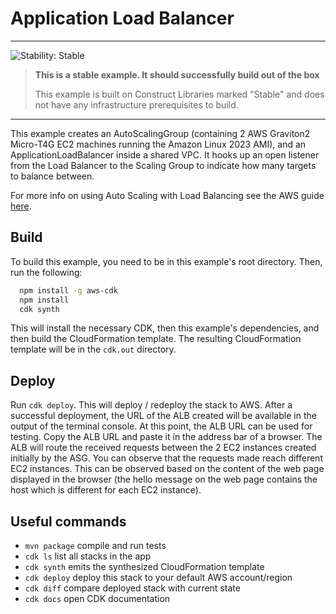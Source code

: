 # Application Load Balancer


<!--BEGIN STABILITY BANNER-->

---

![Stability: Stable](https://img.shields.io/badge/stability-Stable-success.svg?style=for-the-badge)

> **This is a stable example. It should successfully build out of the box**
>
> This example is built on Construct Libraries marked "Stable" and does not have any infrastructure prerequisites to build.

---
<!--END STABILITY BANNER-->

This example creates an AutoScalingGroup (containing 2 AWS Graviton2 Micro-T4G EC2 machines running the Amazon Linux 2023 AMI), and an ApplicationLoadBalancer inside a shared VPC.
It hooks up an open listener from the Load Balancer to the Scaling Group to indicate how many targets to balance between.

For more info on using Auto Scaling with Load Balancing see the AWS guide [here](https://docs.aws.amazon.com/autoscaling/ec2/userguide/autoscaling-load-balancer.html).

## Build

To build this example, you need to be in this example's root directory.
Then, run the following:

```bash
  npm install -g aws-cdk
  npm install
  cdk synth
```

This will install the necessary CDK, then this example's dependencies, and then build the CloudFormation template.
The resulting CloudFormation template will be in the `cdk.out` directory.

## Deploy

Run `cdk deploy`.
This will deploy / redeploy the stack to AWS.
After a successful deployment, the URL of the ALB created will be available in the output of the terminal console.
At this point, the ALB URL can be used for testing.
Copy the ALB URL and paste it in the address bar of a browser.
The ALB will route the received requests between the 2 EC2 instances created initially by the ASG.
You can observe that the requests made reach different EC2 instances.
This can be observed based on the content of the web page displayed in the browser (the hello message on the web page contains the host which is different for each EC2 instance).

## Useful commands

 * `mvn package`     compile and run tests
 * `cdk ls`          list all stacks in the app
 * `cdk synth`       emits the synthesized CloudFormation template
 * `cdk deploy`      deploy this stack to your default AWS account/region
 * `cdk diff`        compare deployed stack with current state
 * `cdk docs`        open CDK documentation
